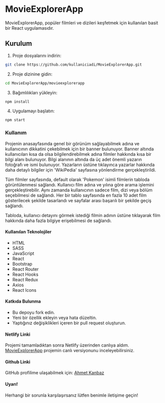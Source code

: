 # MovieExplorerApp

MovieExplorerApp, popüler filmleri ve dizileri keşfetmek için kullanılan basit bir React uygulamasıdır.

## Kurulum

1. Proje dosyalarını indirin:

```bash
git clone https://github.com/kullaniciadi/MovieExplorerApp.git
```

2. Proje dizinine gidin:
```bash
cd MovieExplorerApp/movieexplorerapp
```

3. Bağımlılıkları yükleyin:
```bash
npm install
```

4. Uygulamayı başlatın:
```bash
npm start
```

### Kullanım
Projenin anasayfasında genel bir görünüm sağlayabilmek adına ve kullanıcının dikkatini çekebilmek için bir banner bulunuyor. Banner altında kullanıcıları kısa da olsa bilgilendirebilmek adına filmler hakkında kısa bir bilgi alanı bulunuyor. Bilgi alanının altında da üç adet önemli yazarın fotoğrafı ve ismi bulunuyor. Yazarların üstüne tıklayınca yazarlar hakkında daha detaylı bilgiler için 'WikiPedia' sayfasına yönlendirme gerçekleştirildi.

Tüm filmler sayfasında, default olarak 'Pokemon' isimli filmlerin tabloda görüntülenmesi sağlandı. Kullanıcı film adına ve yılına göre arama işlemini gerçekleştirebilir. Aynı zamanda kullanıcının sadece film, dizi veya bölüm seçebilmesi de sağlandı. Her bir tablo sayfasında en fazla 10 adet film gösterilecek şekilde tasarlandı ve sayfalar arası başarılı bir şekilde geçiş sağlandı.

Tabloda, kullanıcı detayını görmek istediği filmin adının üstüne tıklayarak film hakkında daha fazla bilgiye erişebilmesi de sağlandı.

#### Kullanılan Teknolojiler
- HTML
- SASS
- JavaScript
- React
- Bootstrap
- React Router
- React Hooks
- React Redux
- Axios
- React Icons

#### Katkıda Bulunma
- Bu depoyu fork edin.
- Yeni bir özellik ekleyin veya hata düzeltin.
- Yaptığınız değişiklikleri içeren bir pull request oluşturun.

#### Netlify Linki
Projemi tamamladıktan sonra Netlify üzerinden canlıya aldım. [MovieExplorerApp](https://movieexplorerapp.netlify.app/) projemin canlı versiyonunu inceleyebilirsiniz.

#### Github Linki
GitHub profilime ulaşabilmek için: [Ahmet Kanbaz](https://github.com/ahmetkanbaz)

#### Uyarı!
Herhangi bir sorunla karşılaşırsanız lütfen benimle iletişime geçin!